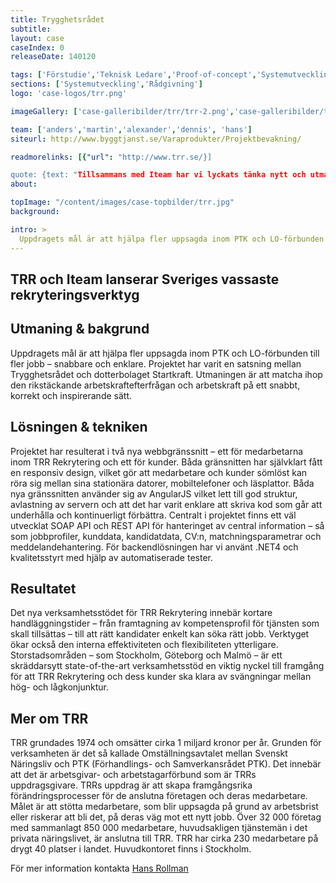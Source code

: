 ```yaml
---
title: Trygghetsrådet
subtitle:
layout: case
caseIndex: 0
releaseDate: 140120

tags: ['Förstudie','Teknisk Ledare','Proof-of-concept','Systemutveckling']
sections: ['Systemutveckling','Rådgivning']
logo: 'case-logos/trr.png'

imageGallery: ['case-galleribilder/trr/trr-2.png','case-galleribilder/trr/trr-3.png','case-galleribilder/trr/trr-4.png','case-galleribilder/trr/trr-5.png']

team: ['anders','martin','alexander','dennis', 'hans']
siteurl: http://www.byggtjanst.se/Varaprodukter/Projektbevakning/

readmorelinks: [{"url": "http://www.trr.se/}]

quote: {text: "Tillsammans med Iteam har vi lyckats tänka nytt och utmana. Verksamhetsstödet för TRR Rekrytering har helt och hållet utgått från våra kunders behov. Projektet går långt utöver systemutveckling – det har verkligen handlat om verksamhetsutveckling – och Iteam har visat att man brinner för att hjälpa organisationer och företag att utvecklas och växa.", by:"Erik Wickbom, Projektledare, Utvecklingsavdelningen Trygghetsrådet TRR"}
about:

topImage: "/content/images/case-topbilder/trr.jpg"
background:

intro: >
  Uppdragets mål är att hjälpa fler uppsagda inom PTK och LO-förbunden till fler jobb – snabbare och enklare.
---
```


## TRR och Iteam lanserar Sveriges vassaste rekryteringsverktyg

## Utmaning & bakgrund
Uppdragets mål är att hjälpa fler uppsagda inom PTK och LO-förbunden till fler jobb – snabbare och enklare. Projektet har varit en satsning mellan Trygghetsrådet och dotterbolaget Startkraft. Utmaningen är att matcha ihop den rikstäckande arbetskraftefterfrågan och arbetskraft på ett snabbt, korrekt och inspirerande sätt.

## Lösningen & tekniken
Projektet har resulterat i två nya webbgränssnitt – ett för medarbetarna inom TRR Rekrytering och ett för kunder. Båda gränsnitten har självklart fått en responsiv design, vilket gör att medarbetare och kunder sömlöst kan röra sig mellan sina stationära datorer, mobiltelefoner och läsplattor. Båda nya gränssnitten använder sig av AngularJS vilket lett till god struktur, avlastning av servern och att det har varit enklare att skriva kod som går att underhålla och kontinuerligt förbättra. Centralt i projektet finns ett väl utvecklat SOAP API och REST API för hanteringet av central information – så som jobbprofiler, kunddata, kandidatdata, CV:n, matchningsparametrar och meddelandehantering. För backendlösningen har vi använt .NET4 och kvalitetsstyrt med hjälp av automatiserade tester.

## Resultatet
Det nya verksamhetsstödet för TRR Rekrytering innebär kortare handläggningstider – från framtagning av kompetensprofil för tjänsten som skall tillsättas – till att rätt kandidater enkelt kan söka rätt jobb. Verktyget ökar också den interna effektiviteten och flexibiliteten ytterligare. Storstadsområden – som Stockholm, Göteborg och Malmö – är ett skräddarsytt state-of-the-art verksamhetsstöd en viktig nyckel till framgång för att TRR Rekrytering och dess kunder ska klara av svängningar mellan hög- och lågkonjunktur.

## Mer om TRR
TRR grundades 1974 och omsätter cirka 1 miljard kronor per år. Grunden för verksamheten är det så kallade Omställningsavtalet mellan Svenskt Näringsliv och PTK (Förhandlings- och Samverkansrådet PTK). Det innebär att det är arbetsgivar- och arbetstagarförbund som är TRRs uppdragsgivare. TRRs uppdrag är att skapa framgångsrika förändringsprocesser för de anslutna företagen och deras medarbetare. Målet är att stötta medarbetare, som blir uppsagda på grund av arbetsbrist eller riskerar att bli det, på deras väg mot ett nytt jobb. Över 32 000 företag med sammanlagt 850 000 medarbetare, huvudsakligen tjänstemän i det privata näringslivet, är anslutna till TRR. TRR har cirka 230 medarbetare på drygt 40 platser i landet. Huvudkontoret finns i Stockholm.

För mer information kontakta [Hans Rollman](/medarbetare/hans)
